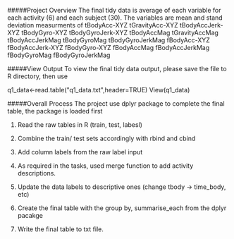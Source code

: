 
#####Project Overview
The final tidy data is average of each variable for each activity (6) and each subject (30).
  The variables are mean and stand deviation measurments of 
tBodyAcc-XYZ
tGravityAcc-XYZ
tBodyAccJerk-XYZ
tBodyGyro-XYZ
tBodyGyroJerk-XYZ
tBodyAccMag
tGravityAccMag
tBodyAccJerkMag
tBodyGyroMag
tBodyGyroJerkMag
fBodyAcc-XYZ
fBodyAccJerk-XYZ
fBodyGyro-XYZ
fBodyAccMag
fBodyAccJerkMag
fBodyGyroMag
fBodyGyroJerkMag




#####View Output
To view the final tidy data output, please save the file to R directory, then use

q1_data<-read.table("q1_data.txt",header=TRUE)
View(q1_data)

#####Overall Process
The project use dplyr package to complete the final table, the package is loaded first

1. Read the raw tables in R (train, test, labesl)

2. Combine the train/ test sets accordingly with rbind and cbind

3. Add column labels from the raw label input

4. As required in the tasks, used merge function to add activity descriptions.

5. Update the data labels to descriptive ones (change tbody -> time_body, etc)

6. Create the final table with the group by, summarise_each from the dplyr pacakge

7. Write the final table to txt file.
